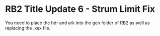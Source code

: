 # RB2 Title Update 6 - Strum Limit Fix
You need to place the hdr and ark into the gen folder of RB2 as well as replacing the .xex file.